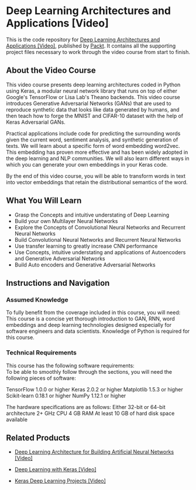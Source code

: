 # Deep Learning Architectures and Applications [Video]
This is the code repository for [Deep Learning Architectures and Applications [Video]](https://www.packtpub.com/big-data-and-business-intelligence/deep-learning-architectures-and-applications-video#?utm_source=github&utm_medium=repository&utm_campaign=9781789136814), published by [Packt](https://www.packtpub.com/?utm_source=github). It contains all the supporting project files necessary to work through the video course from start to finish.
## About the Video Course
This video course presents deep learning architectures coded in Python using Keras, a modular neural network library that runs on top of either Google's TensorFlow or Lisa Lab's Theano backends. This video course introduces Generative Adversarial Networks (GANs) that are used to reproduce synthetic data that looks like data generated by humans, and then teach how to forge the MNIST and CIFAR-10 dataset with the help of Keras Adversarial GANs.

Practical applications include code for predicting the surrounding words given the current word, sentiment analysis, and synthetic generation of texts. We will learn about a specific form of word embedding word2vec. This embedding has proven more effective and has been widely adopted in the deep learning and NLP communities. We will also learn different ways in which you can generate your own embeddings in your Keras code.

By the end of this video course, you will be able to transform words in text into vector embeddings that retain the distributional semantics of the word.

<H2>What You Will Learn</H2>
<DIV class=book-info-will-learn-text>
<UL>
<LI>Grasp the Concepts and intuitive understating of Deep Learning
<LI>Build your own Multilayer Neural Networks
<LI>Explore the Concepts of Convolutional Neural Networks and Recurrent Neural Networks
<LI>Build Convolutional Neural Networks and Recurrent Neural Networks
<LI>Use transfer learning to greatly increase CNN performance
<LI>Use Concepts, intuitive understating and applications of Autoencoders and Generative Adversarial Networks
<LI>Build Auto encoders and Generative Adversarial Networks </LI></UL></DIV>

## Instructions and Navigation
### Assumed Knowledge
To fully benefit from the coverage included in this course, you will need:<br/>
This course is a concise yet thorough introduction to GAN, RNN, word embeddings and deep learning technologies designed especially for software engineers and data scientists. Knowledge of Python is required for this course.
### Technical Requirements
This course has the following software requirements:<br/>
To be able to smoothly follow through the sections, you will need the following pieces of software:

TensorFlow 1.0.0 or higher
Keras 2.0.2 or higher
Matplotlib 1.5.3 or higher
Scikit-learn 0.18.1 or higher
NumPy 1.12.1 or higher

The hardware specifications are as follows:
Either 32-bit or 64-bit architecture
2+ GHz CPU
4 GB RAM
At least 10 GB of hard disk space available

## Related Products
* [Deep Learning Architecture for Building Artificial Neural Networks [Video]](https://www.packtpub.com/big-data-and-business-intelligence/deep-learning-architecture-building-artificial-neural-networks-vi?utm_source=github&utm_medium=repository&utm_campaign=9781788395106)

* [Deep Learning with Keras [Video]](https://www.packtpub.com/big-data-and-business-intelligence/deep-learning-keras-video?utm_source=github&utm_medium=repository&utm_campaign=9781789138597)

* [Keras Deep Learning Projects [Video]](https://www.packtpub.com/big-data-and-business-intelligence/keras-deep-learning-projects-video?utm_source=github&utm_medium=repository&utm_campaign=9781788624688)
